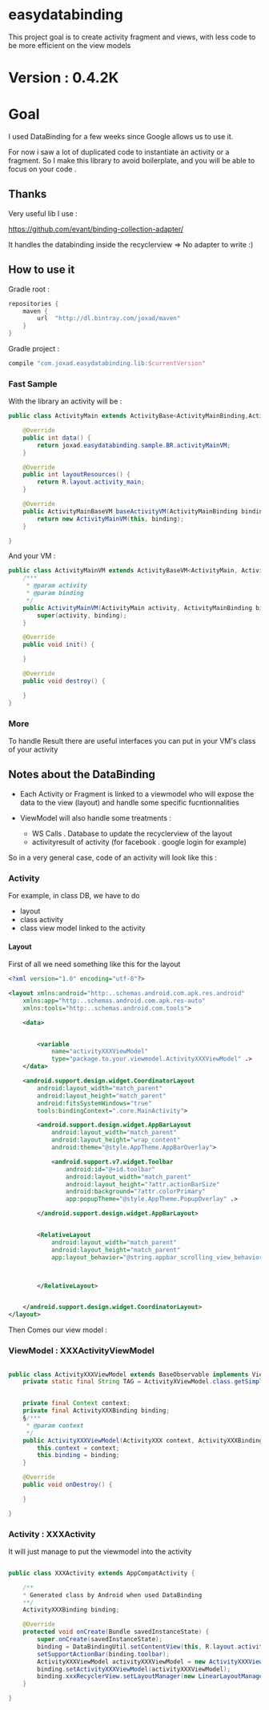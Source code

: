 # easydatabinding
This project goal is to create activity fragment and views, with less code to be more efficient on the view models


# Version : 0.4.2K
# Goal

I used DataBinding for a few weeks since Google allows us to use it.

For now i saw a lot of duplicated code to instantiate an activity or a fragment.
So I make this library to avoid boilerplate, and you will be able to focus on your code .


## Thanks

Very useful lib I use :

https://github.com/evant/binding-collection-adapter/


It handles the databinding inside the recyclerview => No adapter to write :)

## How to use it

Gradle root :

```groovy
repositories {
    maven {
        url  "http://dl.bintray.com/joxad/maven"
    }
}
```

Gradle project :

```groovy
compile "com.joxad.easydatabinding.lib:$currentVersion"
```



### Fast Sample

With the library an activity will be :


```java
public class ActivityMain extends ActivityBase<ActivityMainBinding,ActivityMainVM> {

    @Override
    public int data() {
        return joxad.easydatabinding.sample.BR.activityMainVM;
    }

    @Override
    public int layoutResources() {
        return R.layout.activity_main;
    }

    @Override
    public ActivityMainBaseVM baseActivityVM(ActivityMainBinding binding) {
        return new ActivityMainVM(this, binding);
    }

}
```

And your VM :

```java
public class ActivityMainVM extends ActivityBaseVM<ActivityMain, ActivityMainBinding> {
    /***
     * @param activity
     * @param binding
     */
    public ActivityMainVM(ActivityMain activity, ActivityMainBinding binding) {
        super(activity, binding);
    }

    @Override
    public void init() {

    }

    @Override
    public void destroy() {

    }
}
```


### More

To handle Result there are useful interfaces you can put in your VM's class of your activity



## Notes about the DataBinding

- Each Activity or Fragment is linked to a viewmodel who will expose the data to the view (layout) and handle some specific fucntionnalities


- ViewModel will also handle some treatments :

    - WS Calls . Database to update the recyclerview of the layout
    - activityresult of activity (for facebook . google login for example)

So in a very general case, code of an activity will look like this :

### Activity

For example, in class DB, we have to do

-  layout
-  class activity
-  class view model linked to the activity



#### Layout

First of all we need something like this for the layout

```xml
<?xml version="1.0" encoding="utf-8"?>

<layout xmlns:android="http:..schemas.android.com.apk.res.android"
    xmlns:app="http:..schemas.android.com.apk.res-auto"
    xmlns:tools="http:..schemas.android.com.tools">

    <data>


        <variable
            name="activityXXXViewModel"
            type="package.to.your.viewmodel.ActivityXXXViewModel" .>
    </data>

    <android.support.design.widget.CoordinatorLayout
        android:layout_width="match_parent"
        android:layout_height="match_parent"
        android:fitsSystemWindows="true"
        tools:bindingContext=".core.MainActivity">

        <android.support.design.widget.AppBarLayout
            android:layout_width="match_parent"
            android:layout_height="wrap_content"
            android:theme="@style.AppTheme.AppBarOverlay">

            <android.support.v7.widget.Toolbar
                android:id="@+id.toolbar"
                android:layout_width="match_parent"
                android:layout_height="?attr.actionBarSize"
                android:background="?attr.colorPrimary"
                app:popupTheme="@style.AppTheme.PopupOverlay" .>

        </android.support.design.widget.AppBarLayout>


        <RelativeLayout
            android:layout_width="match_parent"
            android:layout_height="match_parent"
            app:layout_behavior="@string.appbar_scrolling_view_behavior">



        </RelativeLayout>


    </android.support.design.widget.CoordinatorLayout>
</layout>

```

Then Comes our view model :

### ViewModel : XXXActivityViewModel

```java

public class ActivityXXXViewModel extends BaseObservable implements ViewModel {
    private static final String TAG = ActivityXViewModel.class.getSimpleName();


    private final Context context;
    private final ActivityXXXBinding binding;
    §/***
     * @param context
     */
    public ActivityXXXViewModel(ActivityXXX context, ActivityXXXBinding binding) {
        this.context = context;
        this.binding = binding;
    }

    @Override
    public void onDestroy() {

    }

}

```

### Activity : XXXActivity

It will just manage to put the viewmodel into the activity


```java

public class XXXActivity extends AppCompatActivity {

    /**
    * Generated class by Android when used DataBinding
    **/
    ActivityXXXBinding binding;

    @Override
    protected void onCreate(Bundle savedInstanceState) {
        super.onCreate(savedInstanceState);
        binding = DataBindingUtil.setContentView(this, R.layout.activity_xxx);
        setSupportActionBar(binding.toolbar);
        ActivityXXXViewModel activityXXXViewModel = new ActivityXXXViewModel(this);
        binding.setActivityXXXViewModel(activityXXXViewModel);
        binding.xxxRecyclerView.setLayoutManager(new LinearLayoutManager(this));
    }

}

```

